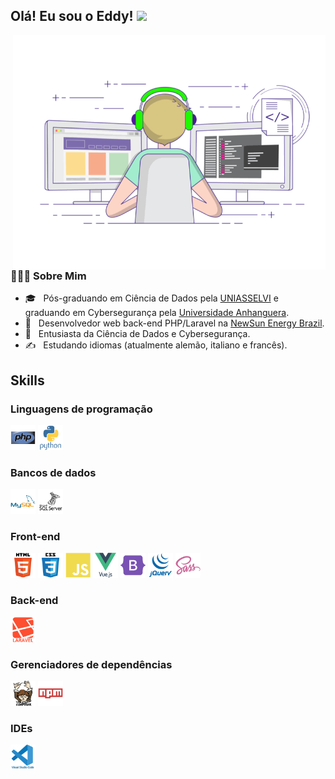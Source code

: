 <h2> Olá! Eu sou o Eddy! <img src="https://github.com/souvikguria98/souvikguria98/blob/master/Hi.gif" width="25"></h2>
<img align="right" alt="GIF" src="https://raw.githubusercontent.com/devSouvik/devSouvik/master/gif3.gif" width="500"/>

<h3> 👨🏻‍💻 Sobre Mim </h3>

- 🎓 &nbsp; Pós-graduando em Ciência de Dados pela [UNIASSELVI](https://portal.uniasselvi.com.br/ "Portal UNIASSELVI")  e graduando em Cybersegurança pela [Universidade Anhanguera](https://www.anhanguera.com/ "Anhanguera website").
- 💼 &nbsp; Desenvolvedor web back-end PHP/Laravel na [NewSun Energy Brazil](https://newsun.energy/ "Site de NewSun Energy Brazil").
- 🌱 &nbsp; Entusiasta da Ciência de Dados e Cybersegurança.
- ✍️ &nbsp; Estudando idiomas (atualmente alemão, italiano e francês).

<h2>Skills</h2>
<h3>Linguagens de programação</h3>
<p align=""left>
  <img src="https://github.com/devicons/devicon/blob/master/icons/php/php-original.svg" alt="PHP" width="40" height="40"/>
  <img src="https://github.com/devicons/devicon/blob/master/icons/python/python-original-wordmark.svg" alt="Python" width="40" height="40"/>
</p>

<h3>Bancos de dados</h3>
<p align=""left>
  <img src="https://github.com/devicons/devicon/blob/master/icons/mysql/mysql-original-wordmark.svg" alt="MySQL"/ width="40" height="40"/>
  <img src="https://github.com/devicons/devicon/blob/master/icons/microsoftsqlserver/microsoftsqlserver-plain-wordmark.svg" alt="Microsoft SQL Server" width="40" height="40"/>
</p>

<h3>Front-end</h3>
<p align=""left>
  <img src="https://github.com/devicons/devicon/blob/master/icons/html5/html5-original-wordmark.svg" alt="Microsoft SQL Server" width="40" height="40"/>
  <img src="https://github.com/devicons/devicon/blob/master/icons/css3/css3-original-wordmark.svg" alt="Microsoft SQL Server" width="40" height="40"/>
  <img src="https://github.com/devicons/devicon/blob/master/icons/javascript/javascript-plain.svg" alt="Javascript" width="40" height="40"/>
  <img src="https://github.com/devicons/devicon/blob/master/icons/vuejs/vuejs-original-wordmark.svg" alt="VueJS"/ width="40" height="40"/>
  <img src="https://github.com/devicons/devicon/blob/master/icons/bootstrap/bootstrap-plain.svg" alt="Bootstrap" width="40" height="40"/>
  <img src="https://github.com/devicons/devicon/blob/master/icons/jquery/jquery-plain-wordmark.svg" alt="JQuery" width="40" height="40"/>
  <img src="https://github.com/devicons/devicon/blob/master/icons/sass/sass-original.svg" alt="Sass" width="40" height="40"/>
</p>

<h3>Back-end</h3>
<p align=""left>
  <img src="https://github.com/devicons/devicon/blob/master/icons/laravel/laravel-plain-wordmark.svg" alt="Laravel" width="40" height="40"/>
</p>

<h3>Gerenciadores de dependências</h3>
<p align=""left>
  <img src="https://github.com/devicons/devicon/blob/master/icons/composer/composer-original.svg" alt="Composer"/ width="40" height="40"/>
  <img src="https://github.com/devicons/devicon/blob/master/icons/npm/npm-original-wordmark.svg" alt="NPM" width="40" height="40"/>
</p>

<h3>IDEs</h3>
<p align=""left>
  <img src="https://github.com/devicons/devicon/blob/master/icons/vscode/vscode-original-wordmark.svg" alt="Visual Studio Code"/ width="40" height="40"/>
</p>


